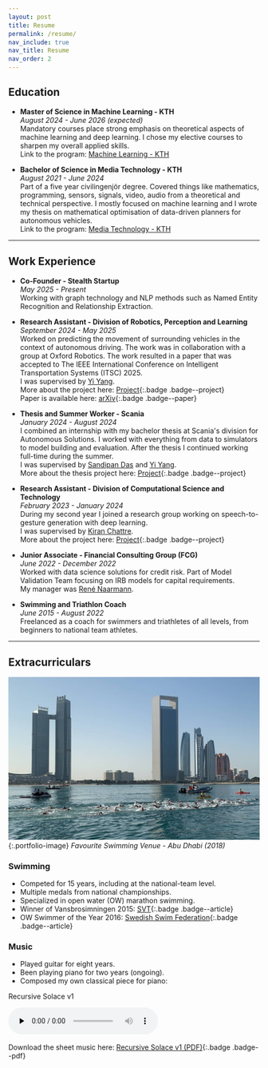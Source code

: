 ```yaml
---
layout: post
title: Resume
permalink: /resume/
nav_include: true
nav_title: Resume
nav_order: 2
---
```


## Education
- **Master of Science in Machine Learning - KTH**\
*August 2024 - June 2026 (expected)*\
Mandatory courses place strong emphasis on theoretical aspects of machine learning and deep learning. 
I chose my elective courses to sharpen my overall applied skills.\
Link to the program: [Machine Learning - KTH](https://www.kth.se/en/studies/master/machine-learning/msc-machine-learning)

- **Bachelor of Science in Media Technology - KTH**\
*August 2021 - June 2024*\
Part of a five year civilingenjör degree. Covered things like mathematics, programming, sensors, signals,
video, audio from a theoretical and technical perspective. I mostly focused on machine learning
and I wrote my thesis on mathematical optimisation of data-driven planners for autonomous vehicles.\
Link to the program: [Media Technology - KTH](https://www.kth.se/utbildning/civilingenjor/medieteknik)

---

## Work Experience
- **Co-Founder - Stealth Startup**\
*May 2025 - Present*\
Working with graph technology and NLP methods such as Named Entity Recognition and Relationship Extraction.

- **Research Assistant - Division of Robotics, Perception and Learning**\
*September 2024 - May 2025*\
Worked on predicting the movement of surrounding vehicles in the context of autonomous driving. The work was in collaboration with a group at Oxford Robotics. The work resulted in a paper that was accepted to The IEEE International Conference on Intelligent Transportation Systems (ITSC) 2025.\
I was supervised by [Yi Yang](https://www.linkedin.com/in/yi-carol-yang-043b53133/).\
More about the project here: [Project](/portfolio/#ad-prediction-project){:.badge .badge--project}\
Paper is available here: [arXiv](https://arxiv.org/abs/2509.13914){:.badge .badge--paper}

- **Thesis and Summer Worker - Scania**\
*January 2024 - August 2024*\
I combined an internship with my bachelor thesis at Scania's division for Autonomous Solutions. 
I worked with everything from data to simulators to model building and evaluation. 
After the thesis I continued working full-time during the summer.\
I was supervised by [Sandipan Das](https://www.linkedin.com/in/imsandipan/) and [Yi Yang](https://www.linkedin.com/in/yi-carol-yang-043b53133/).\
More about the thesis project here: [Project](/portfolio/#bachelor-thesis){:.badge .badge--project}


- **Research Assistant - Division of Computational Science and Technology**\
*February 2023 - January 2024*\
During my second year I joined a research group working on speech-to-gesture generation with deep learning.\
I was supervised by [Kiran Chattre](https://www.linkedin.com/in/kiranchhatre/).\
More about the project here: [Project](/portfolio/#s2g-project){:.badge .badge--project}

- **Junior Associate - Financial Consulting Group (FCG)**\
*June 2022 - December 2022*\
Worked with data science solutions for credit risk. 
Part of Model Validation Team focusing on IRB models for capital requirements.\
My manager was [René Naarmann](https://www.linkedin.com/in/ren%C3%A9-naarmann-b7948182/).

- **Swimming and Triathlon Coach**\
*June 2015 - August 2022*\
Freelanced as a coach for swimmers and triathletes of all levels, from beginners to national team athletes.

---

## Extracurriculars
![Open Water Swimming](/assets/img/ow-abu-dhabi.jpg){:.portfolio-image}
*Favourite Swimming Venue - Abu Dhabi (2018)*

### Swimming 
- Competed for 15 years, including at the national-team level. 
- Multiple medals from national championships. 
- Specialized in open water (OW) marathon swimming.
- Winner of Vansbrosimningen 2015: [SVT](https://www.svt.se/nyheter/lokalt/varmland/varmlandska-vinnare-i-vansbro){:.badge .badge--article}
- OW Swimmer of the Year 2016: [Swedish Swim Federation](https://simidrottslandslagen.se/arets-simidrottare/2016/){:.badge .badge--article}
<!-- - [Aqua Inspiration](https://aquainspiration.se/2020/10/08/simon-wanna-tanker-utanfor-bassangen/){:.badge .badge--article} -->

### Music
- Played guitar for eight years. 
- Been playing piano for two years (ongoing).
- Composed my own classical piece for piano: 

<div class="audio-card">
  <p>Recursive Solace v1</p>
  <audio controls preload="none">
    <source src="{{ '/assets/audio/RecursiveSolace.mp3' | relative_url }}" type="audio/mpeg">
    Your browser does not support the audio element.
    <a href="{{ '/assets/audio/RecursiveSolace.mp3' | relative_url }}">Download MP3</a>.
  </audio>
</div>

Download the sheet music here: [Recursive Solace v1 (PDF)](/assets/pdf/RecursiveSolace-v1.pdf){:.badge .badge--pdf}

<!-- <div class="link-badges">
  <a class="badge badge--pdf" href="{{ '/assets/pdf/Recursive Solace v1.pdf' | relative_url }}" download>Recursive Solace v1 (PDF)</a>
</div> -->